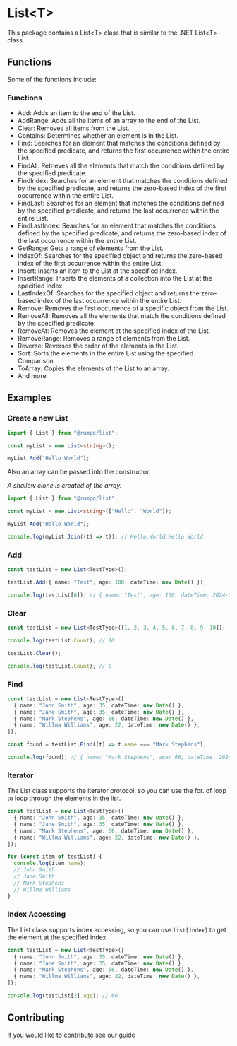 # List\<T>

This package contains a List\<T> class that is similar to the .NET List\<T>
class.

## Functions

Some of the functions include:

### Functions

- Add: Adds an item to the end of the List<T>.
- AddRange: Adds all the items of an array to the end of the List<T>.
- Clear: Removes all items from the List<T>.
- Contains: Determines whether an element is in the List<T>.
- Find: Searches for an element that matches the conditions defined by the
  specified predicate, and returns the first occurrence within the entire
  List<T>.
- FindAll: Retrieves all the elements that match the conditions defined by the
  specified predicate.
- FindIndex: Searches for an element that matches the conditions defined by the
  specified predicate, and returns the zero-based index of the first occurrence
  within the entire List<T>.
- FindLast: Searches for an element that matches the conditions defined by the
  specified predicate, and returns the last occurrence within the entire
  List<T>.
- FindLastIndex: Searches for an element that matches the conditions defined by
  the specified predicate, and returns the zero-based index of the last
  occurrence within the entire List<T>.
- GetRange: Gets a range of elements from the List<T>.
- IndexOf: Searches for the specified object and returns the zero-based index of
  the first occurrence within the entire List<T>.
- Insert: Inserts an item to the List<T> at the specified index.
- InsertRange: Inserts the elements of a collection into the List<T> at the
  specified index.
- LastIndexOf: Searches for the specified object and returns the zero-based
  index of the last occurrence within the entire List<T>.
- Remove: Removes the first occurrence of a specific object from the List<T>.
- RemoveAll: Removes all the elements that match the conditions defined by the
  specified predicate.
- RemoveAt: Removes the element at the specified index of the List<T>.
- RemoveRange: Removes a range of elements from the List<T>.
- Reverse: Reverses the order of the elements in the List<T>.
- Sort: Sorts the elements in the entire List<T> using the specified
  Comparison<T>.
- ToArray: Copies the elements of the List<T> to an array.
- And more

## Examples

### Create a new List

```ts
import { List } from "@rumpo/list";

const myList = new List<string>();

myList.Add("Hello World");
```

Also an array can be passed into the constructor.

_A shallow clone is created of the array._

```ts
import { List } from "@rumpo/list";

const myList = new List<string>(["Hello", "World"]);

myList.Add("Hello World");

console.log(myList.Join((t) => t)); // Hello,World,Hello World
```

### Add

```ts
const testList = new List<TestType>();

testList.Add({ name: "Test", age: 100, dateTime: new Date() });

console.log(testList[0]); // { name: "Test", age: 100, dateTime: 2024-08-29T22:25:20.453Z }
```

### Clear

```ts
const testList = new List<TestType>([1, 2, 3, 4, 5, 6, 7, 8, 9, 10]);

console.log(testList.Count); // 10

testList.Clear();

console.log(testList.Count); // 0
```

### Find

```ts
const testList = new List<TestType>([
  { name: "John Smith", age: 35, dateTime: new Date() },
  { name: "Jane Smith", age: 35, dateTime: new Date() },
  { name: "Mark Stephens", age: 66, dateTime: new Date() },
  { name: "Willma Williams", age: 22, dateTime: new Date() },
]);

const found = testList.Find((t) => t.name === "Mark Stephens");

console.log(found); // { name: "Mark Stephens", age: 66, dateTime: 2024-08-29T22:34:52.838Z }
```

### Iterator

The List<T> class supports the iterator protocol, so you can use the for..of
loop to loop through the elements in the list.

```ts
const testList = new List<TestType>([
  { name: "John Smith", age: 35, dateTime: new Date() },
  { name: "Jane Smith", age: 35, dateTime: new Date() },
  { name: "Mark Stephens", age: 66, dateTime: new Date() },
  { name: "Willma Williams", age: 22, dateTime: new Date() },
]);

for (const item of testList) {
  console.log(item.name);
  // John Smith
  // Jane Smith
  // Mark Stephens
  // Willma Williams
}
```

### Index Accessing

The List<T> class supports index accessing, so you can use `list[index]` to get
the element at the specified index.

```ts
const testList = new List<TestType>([
  { name: "John Smith", age: 35, dateTime: new Date() },
  { name: "Jane Smith", age: 35, dateTime: new Date() },
  { name: "Mark Stephens", age: 66, dateTime: new Date() },
  { name: "Willma Williams", age: 22, dateTime: new Date() },
]);

console.log(testList[2].age); // 66
```

## Contributing

If you would like to contribute see our
[guide](https://github.com/rmalcomber/rumpo_std/blob/main/README.md)
